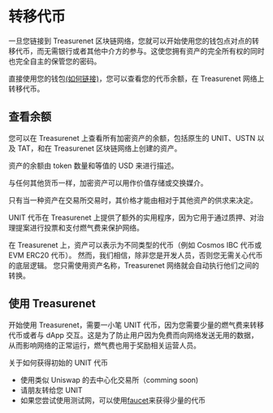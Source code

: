 # 转移代币

一旦您链接到 Treasurenet 区块链网络，您就可以开始使用您的钱包点对点的转移代币，而无需银行或者其他中介方的参与。这使您拥有资产的完全所有权的同时也完全自主的保管您的密码。

直接使用您的钱包[(如何链接)](https://www.google.com)，您可以查看您的代币余额，在 Treasurenet 网络上转移代币。

## 查看余额

您可以在 Treasurenet 上查看所有加密资产的余额，包括原生的 UNIT、USTN 以及 TAT，和在 Treasurenet 区块链网络上创建的资产。

资产的余额由 token 数量和等值的 USD 来进行描述。

与任何其他货币一样，加密资产可以用作价值存储或交换媒介。

只有当一种资产在交易所交易时，其价格才能由相对于其他资产的供求来决定。

UNIT 代币在 Treasurenet 上提供了额外的实用程序，因为它用于通过质押、对治理提案进行投票和支付燃气费来保护网络。

在 Treasurenet 上，资产可以表示为不同类型的代币（例如 Cosmos IBC 代币或 EVM ERC20 代币）。 然而，我们相信，除非您是开发人员，否则您无需关心代币的底层逻辑。 您只需使用资产名称，Treasurenet 网络就会自动执行他们之间的转换。

## 使用 Treasurenet

开始使用 Treasurenet，需要一小笔 UNIT 代币，因为您需要少量的燃气费来转移代币或者与 dApp 交互。这是为了防止用户因为免费而向网络发送无用的数据，从而影响网络的正常运行，燃气费也用于奖励相关运营人员。

关于如何获得初始的 UNIT 代币

- 使用类似 Uniswap 的去中心化交易所（comming soon)
- 请朋友转给您 UNIT
- 如果您尝试使用测试网，可以使用[faucet](https://google.com)来获得少量的代币
